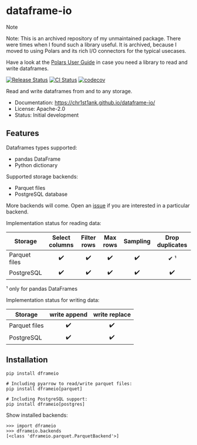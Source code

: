 # dataframe-io

> [!NOTE]  
> Note: This is an archived repository of my unmaintained package. There were times when I found such a library useful. It is archived, because I moved to using Polars and its rich I/O connectors for the typical usecases. 
> 
> Have a look at the [Polars User Guide](https://docs.pola.rs/user-guide/io/) in case you need a library to read and write dataframes.


[<img src="https://img.shields.io/pypi/v/dframeio.svg" alt="Release Status">](https://pypi.python.org/pypi/dframeio)
[<img src="https://github.com/chr1st1ank/dataframe-io/actions/workflows/test.yml/badge.svg?branch=main" alt="CI Status">](https://github.com/chr1st1ank/dataframe-io/actions)
[![codecov](https://codecov.io/gh/chr1st1ank/dataframe-io/branch/main/graph/badge.svg?token=4oBkRHXbfa)](https://codecov.io/gh/chr1st1ank/dataframe-io)

Read and write dataframes from and to any storage.

* Documentation: <https://chr1st1ank.github.io/dataframe-io/>
* License: Apache-2.0
* Status: Initial development

## Features

Dataframes types supported:

* pandas DataFrame
* Python dictionary

Supported storage backends:

* Parquet files
* PostgreSQL database

More backends will come. Open an [issue](https://github.com/chr1st1ank/dataframe-io/issues)
if you are interested in a particular backend.

Implementation status for reading data:

| Storage       | Select columns | Filter rows | Max rows | Sampling | Drop duplicates |
| ------------- | :------------: | :---------: | :------: | :------: | :-------------: |
| Parquet files | ✔️              | ✔️           | ✔️        | ✔️        | ✔ ¹             |
| PostgreSQL    | ✔️              | ✔️           | ✔️        | ✔️        | ✔️               |

¹ only for pandas DataFrames

Implementation status for writing data:

| Storage       | write append | write replace |
| ------------- | :----------: | :-----------: |
| Parquet files | ✔️            | ✔️             |
| PostgreSQL    | ✔️            | ✔️             |

## Installation
```
pip install dframeio

# Including pyarrow to read/write parquet files:
pip install dframeio[parquet]

# Including PostgreSQL support:
pip install dframeio[postgres]
```

Show installed backends:
```
>>> import dframeio
>>> dframeio.backends
[<class 'dframeio.parquet.ParquetBackend'>]
```
